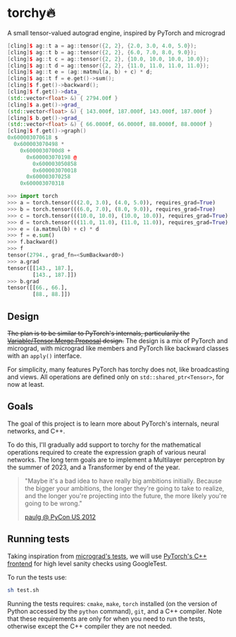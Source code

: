# torchy🔥

A small tensor-valued autograd engine, inspired by PyTorch and micrograd

```cpp
[cling]$ ag::t a = ag::tensor({2, 2}, {2.0, 3.0, 4.0, 5.0});
[cling]$ ag::t b = ag::tensor({2, 2}, {6.0, 7.0, 8.0, 9.0});
[cling]$ ag::t c = ag::tensor({2, 2}, {10.0, 10.0, 10.0, 10.0});
[cling]$ ag::t d = ag::tensor({2, 2}, {11.0, 11.0, 11.0, 11.0});
[cling]$ ag::t e = (ag::matmul(a, b) + c) * d;
[cling]$ ag::t f = e.get()->sum();
[cling]$ f.get()->backward();
[cling]$ f.get()->data_
(std::vector<float> &) { 2794.00f }
[cling]$ a.get()->grad_
(std::vector<float> &) { 143.000f, 187.000f, 143.000f, 187.000f }
[cling]$ b.get()->grad_
(std::vector<float> &) { 66.0000f, 66.0000f, 88.0000f, 88.0000f }
[cling]$ f.get()->graph()
0x600003070618 s
  0x600003070498 *
    0x6000030700d8 +
      0x600003070198 @
        0x600003050858
        0x600003070018
      0x600003070258
    0x600003070318
```

```py
>>> import torch
>>> a = torch.tensor(((2.0, 3.0), (4.0, 5.0)), requires_grad=True)
>>> b = torch.tensor(((6.0, 7.0), (8.0, 9.0)), requires_grad=True)
>>> c = torch.tensor(((10.0, 10.0), (10.0, 10.0)), requires_grad=True)
>>> d = torch.tensor(((11.0, 11.0), (11.0, 11.0)), requires_grad=True)
>>> e = (a.matmul(b) + c) * d
>>> f = e.sum()
>>> f.backward()
>>> f
tensor(2794., grad_fn=<SumBackward0>)
>>> a.grad
tensor([[143., 187.],
        [143., 187.]])
>>> b.grad
tensor([[66., 66.],
        [88., 88.]])
```

## Design

~~The plan is to be similar to PyTorch's internals, particularily the [Variable/Tensor Merge Proposal](https://github.com/pytorch/pytorch/issues/13638) design.~~ The design is a mix of PyTorch and micrograd, with micrograd like members and PyTorch like backward classes with an `apply()` interface.

For simplicity, many features PyTorch has torchy does not, like broadcasting and views. All operations are defined only on `std::shared_ptr<Tensor>`, for now at least.

## Goals

The goal of this project is to learn more about PyTorch's internals, neural networks, and C++.

To do this, I'll gradually add support to torchy for the mathematical operations required to create the expression graph of various neural networks. The long term goals are to implement a Multilayer perceptron by the summer of 2023, and a Transformer by end of the year.

> "Maybe it's a bad idea to have really big ambitions initially. Because the bigger your ambitions, the longer they're going to take to realize, and the longer you're projecting into the future, the more likely you're going to be wrong."
>
> [paulg @ PyCon US 2012](https://youtu.be/R9ITLdmfdLI?t=1927)

## Running tests

Taking inspiration from [micrograd's tests](https://github.com/karpathy/micrograd/blob/master/test/test_engine.py), we will use [PyTorch's C++ frontend](https://pytorch.org/cppdocs/frontend.html) for high level sanity checks using GoogleTest.

To run the tests use:

```sh
sh test.sh
```

Running the tests requires: `cmake`, `make`, `torch` installed (on the version of Python accessed by the `python` command), `git`, and a C++ compiler. Note that these requirements are only for when you need to run the tests, otherwise except the C++ compiler they are not needed.
